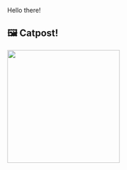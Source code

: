 Hello there!



## 🖼️ Catpost!

<sub>
    <img src="https://cdn2.thecatapi.com/images/a5d.jpg" height="256">
</sub>


